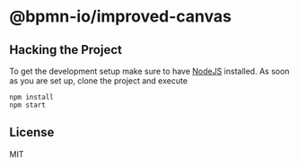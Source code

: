# @bpmn-io/improved-canvas

## Hacking the Project

To get the development setup make sure to have [NodeJS](https://nodejs.org/en/download/) installed.
As soon as you are set up, clone the project and execute

```
npm install
npm start
```

## License

MIT

